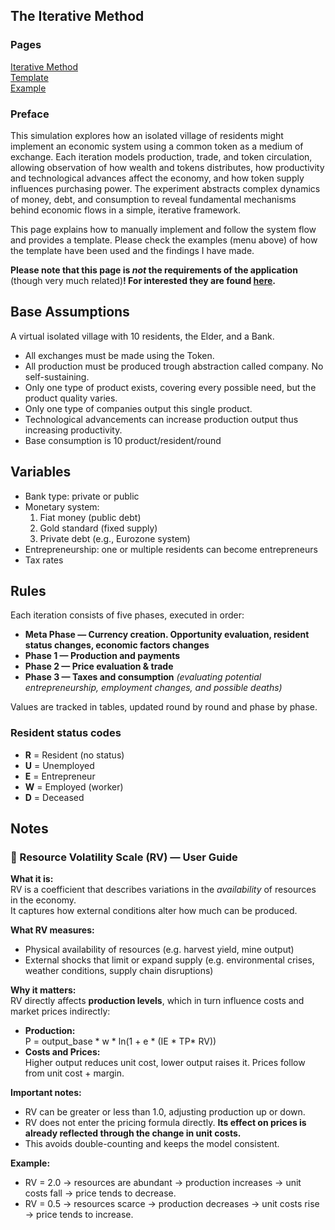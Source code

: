 ## The Iterative Method

### Pages

[Iterative Method](https://whyowisp.github.io/token-of-exchange/)  
[Template](https://whyowisp.github.io/token-of-exchange/template.html)  
[Example](https://whyowisp.github.io/token-of-exchange/example.html)

### Preface

This simulation explores how an isolated village of residents might implement an economic system using a common token as a medium of exchange. Each iteration models production, trade, and token circulation, allowing observation of how wealth and tokens distributes, how productivity and technological advances affect the economy, and how token supply influences purchasing power. The experiment abstracts complex dynamics of money, debt, and consumption to reveal fundamental mechanisms behind economic flows in a simple, iterative framework.

This page explains how to manually implement and follow the system flow and provides a template. Please check the examples (menu above) of how the template have been used and the findings I have made.

**Please note that this page is *not* the requirements of the application** (though very much related)**! For interested they are found [here](https://github.com/whyowisp/token-of-exchange/blob/main/docs/ToE-requirements.md).**


## Base Assumptions

A virtual isolated village with 10 residents, the Elder, and a Bank.

- All exchanges must be made using the Token.
- All production must be produced trough abstraction called company. No self-sustaining.
- Only one type of product exists, covering every possible need, but the product quality varies.
- Only one type of companies output this single product.
- Technological advancements can increase production output thus increasing productivity.
- Base consumption is 10 product/resident/round

## Variables

- Bank type: private or public
- Monetary system:  
  1. Fiat money (public debt)  
  2. Gold standard (fixed supply)  
  3. Private debt (e.g., Eurozone system)  
- Entrepreneurship: one or multiple residents can become entrepreneurs
- Tax rates

## Rules

Each iteration consists of five phases, executed in order:

- **Meta Phase — Currency creation. Opportunity evaluation, resident status changes, economic factors changes**
- **Phase 1 — Production and payments**
- **Phase 2 — Price evaluation & trade**
- **Phase 3 — Taxes and consumption**
   *(evaluating potential entrepreneurship, employment changes, and possible deaths)*

Values are tracked in tables, updated round by round and phase by phase.

### Resident status codes

- **R** = Resident (no status)
- **U** = Unemployed
- **E** = Entrepreneur  
- **W** = Employed (worker)  
- **D** = Deceased

## Notes

### 📌 Resource Volatility Scale (RV) — User Guide

**What it is:**  
RV is a coefficient that describes variations in the *availability* of resources in the economy.  
It captures how external conditions alter how much can be produced.

**What RV measures:**  
- Physical availability of resources (e.g. harvest yield, mine output)  
- External shocks that limit or expand supply (e.g. environmental crises, weather conditions, supply chain disruptions)  

**Why it matters:**  
RV directly affects **production levels**, which in turn influence costs and market prices indirectly:  
- **Production:**  
  P = output_base * w * ln(1 + e * (IE * TP* RV))  
- **Costs and Prices:**  
  Higher output reduces unit cost, lower output raises it. Prices follow from unit cost + margin.

**Important notes:**  
- RV can be greater or less than 1.0, adjusting production up or down.  
- RV does not enter the pricing formula directly. **Its effect on prices is already reflected through the change in unit costs.**  
- This avoids double-counting and keeps the model consistent.

**Example:**  
- RV = 2.0 → resources are abundant → production increases → unit costs fall → price tends to decrease.  
- RV = 0.5 → resources scarce → production decreases → unit costs rise → price tends to increase.
